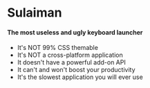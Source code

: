 # Sulaiman
#### The most useless and ugly keyboard launcher

- It's NOT 99% CSS themable
- It's NOT a cross-platform application
- It doesn't have a powerful add-on API
- It can't and won't boost your productivity
- It's the slowest application you will ever use